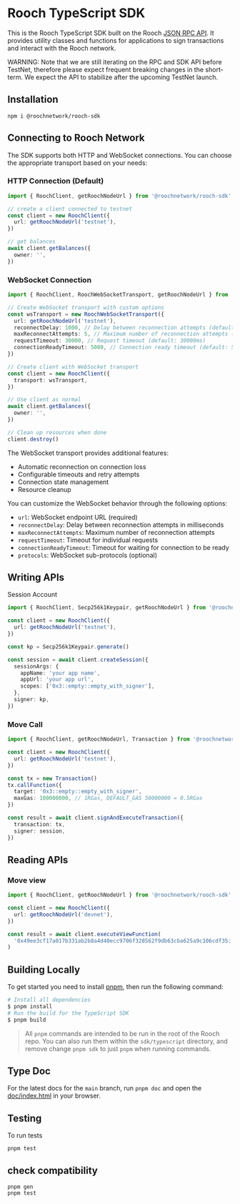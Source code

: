 # Rooch TypeScript SDK

This is the Rooch TypeScript SDK built on the Rooch [JSON RPC API](https://github.com/rooch-network/rooch/blob/main/crates/rooch-open-rpc-spec/schemas/openrpc.json). It provides utility classes and functions for applications to sign transactions and interact with the Rooch network.

WARNING: Note that we are still iterating on the RPC and SDK API before TestNet, therefore please expect frequent breaking changes in the short-term. We expect the API to stabilize after the upcoming TestNet launch.

## Installation

```shell
npm i @roochnetwork/rooch-sdk
```

## Connecting to Rooch Network

The SDK supports both HTTP and WebSocket connections. You can choose the appropriate transport based on your needs:

### HTTP Connection (Default)

```typescript
import { RoochClient, getRoochNodeUrl } from '@roochnetwork/rooch-sdk'

// create a client connected to testnet
const client = new RoochClient({
  url: getRoochNodeUrl('testnet'),
})

// get balances
await client.getBalances({
  owner: '',
})
```

### WebSocket Connection

```typescript
import { RoochClient, RoochWebSocketTransport, getRoochNodeUrl } from '@roochnetwork/rooch-sdk'

// Create WebSocket transport with custom options
const wsTransport = new RoochWebSocketTransport({
  url: getRoochNodeUrl('testnet'),
  reconnectDelay: 1000, // Delay between reconnection attempts (default: 1000ms)
  maxReconnectAttempts: 5, // Maximum number of reconnection attempts (default: 5)
  requestTimeout: 30000, // Request timeout (default: 30000ms)
  connectionReadyTimeout: 5000, // Connection ready timeout (default: 5000ms)
})

// Create client with WebSocket transport
const client = new RoochClient({
  transport: wsTransport,
})

// Use client as normal
await client.getBalances({
  owner: '',
})

// Clean up resources when done
client.destroy()
```

The WebSocket transport provides additional features:

- Automatic reconnection on connection loss
- Configurable timeouts and retry attempts
- Connection state management
- Resource cleanup

You can customize the WebSocket behavior through the following options:

- `url`: WebSocket endpoint URL (required)
- `reconnectDelay`: Delay between reconnection attempts in milliseconds
- `maxReconnectAttempts`: Maximum number of reconnection attempts
- `requestTimeout`: Timeout for individual requests
- `connectionReadyTimeout`: Timeout for waiting for connection to be ready
- `protocols`: WebSocket sub-protocols (optional)

## Writing APIs

Session Account

```typescript
import { RoochClient, Secp256k1Keypair, getRoochNodeUrl } from '@roochnetwork/rooch-sdk'

const client = new RoochClient({
  url: getRoochNodeUrl('testnet'),
})

const kp = Secp256k1Keypair.generate()

const session = await client.createSession({
  sessionArgs: {
    appName: 'your app name',
    appUrl: 'your app url',
    scopes: ['0x3::empty::empty_with_signer'],
  },
  signer: kp,
})
```

### Move Call

```typescript
import { RoochClient, getRoochNodeUrl, Transaction } from '@roochnetwork/rooch-sdk'

const client = new RoochClient({
  url: getRoochNodeUrl('testnet'),
})

const tx = new Transaction()
tx.callFunction({
  target: '0x3::empty::empty_with_signer',
  maxGas: 100000000, // 1RGas, DEFAULT_GAS 50000000 = 0.5RGas
})

const result = await client.signAndExecuteTransaction({
  transaction: tx,
  signer: session,
})
```

## Reading APIs

### Move view

```typescript
import { RoochClient, getRoochNodeUrl } from '@roochnetwork/rooch-sdk'

const client = new RoochClient({
  url: getRoochNodeUrl('devnet'),
})

const result = await client.executeViewFunction(
  '0x49ee3cf17a017b331ab2b8a4d40ecc9706f328562f9db63cba625a9c106cdf35::counter::view',
)
```

## Building Locally

To get started you need to install [pnpm](https://pnpm.io/), then run the following command:

```bash
# Install all dependencies
$ pnpm install
# Run the build for the TypeScript SDK
$ pnpm build
```

> All `pnpm` commands are intended to be run in the root of the Rooch repo. You can also run them within the `sdk/typescript` directory, and remove change `pnpm sdk` to just `pnpm` when running commands.

## Type Doc

For the latest docs for the `main` branch, run `pnpm doc` and open the [doc/index.html](doc/index.html) in your browser.

## Testing

To run tests

```
pnpm test
```

## check compatibility

```
pnpm gen
pnpm test
```
